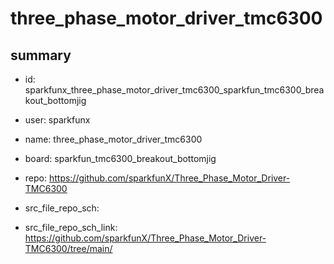 # three_phase_motor_driver_tmc6300
 
## summary 
* id: sparkfunx_three_phase_motor_driver_tmc6300_sparkfun_tmc6300_breakout_bottomjig
* user: sparkfunx
* name: three_phase_motor_driver_tmc6300
* board: sparkfun_tmc6300_breakout_bottomjig
* repo: https://github.com/sparkfunX/Three_Phase_Motor_Driver-TMC6300



* src_file_repo_sch: 
* src_file_repo_sch_link: https://github.com/sparkfunX/Three_Phase_Motor_Driver-TMC6300/tree/main/






